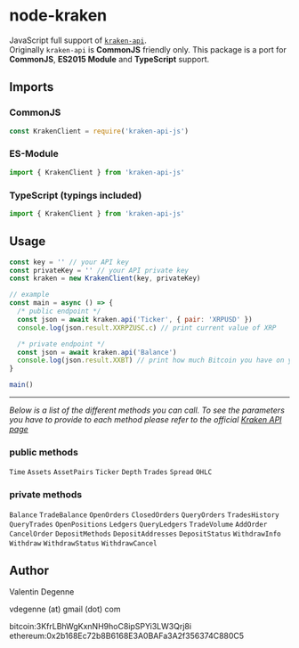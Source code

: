 # node-kraken

JavaScript full support of [`kraken-api`](https://github.com/nothingisdead/npm-kraken-api).  
Originally `kraken-api` is **CommonJS** friendly only. This package is a port for **CommonJS**, **ES2015 Module** and **TypeScript** support.

## Imports

### CommonJS

```javascript
const KrakenClient = require('kraken-api-js')
```

### ES-Module

```javascript
import { KrakenClient } from 'kraken-api-js'
```

### TypeScript (typings included)

```javascript
import { KrakenClient } from 'kraken-api-js'
```

## Usage

```javascript
const key = '' // your API key
const privateKey = '' // your API private key
const kraken = new KrakenClient(key, privateKey)

// example
const main = async () => {
  /* public endpoint */
  const json = await kraken.api('Ticker', { pair: 'XRPUSD' })
  console.log(json.result.XXRPZUSC.c) // print current value of XRP

  /* private endpoint */
  const json = await kraken.api('Balance')
  console.log(json.result.XXBT) // print how much Bitcoin you have on your account right now
}

main()
```
---

*Below is a list of the different methods you can call. To see the parameters you have to provide to each method please refer to the official [Kraken API page](https://www.kraken.com/features/api)*

### public methods

`Time` `Assets` `AssetPairs` `Ticker` `Depth` `Trades` `Spread` `OHLC`

### private methods

`Balance` `TradeBalance` `OpenOrders` `ClosedOrders` `QueryOrders` `TradesHistory` `QueryTrades` `OpenPositions` `Ledgers` `QueryLedgers` `TradeVolume` `AddOrder` `CancelOrder` `DepositMethods` `DepositAddresses` `DepositStatus` `WithdrawInfo` `Withdraw` `WithdrawStatus` `WithdrawCancel`

## Author

Valentin Degenne

vdegenne (at) gmail (dot) com

bitcoin:3KfrLBhWgKxnNH9hoC8ipSPYi3LW3Qrj8i  
ethereum:0x2b168Ec72b8B6168E3A0BAFa3A2f356374C880C5